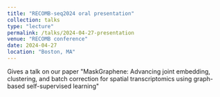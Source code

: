 ```yaml
---
title: "RECOMB-seq2024 oral presentation"
collection: talks
type: "lecture"
permalink: /talks/2024-04-27-presentation
venue: "RECOMB conference"
date: 2024-04-27
location: "Boston, MA"
---
```


Gives a talk on our paper "MaskGraphene: Advancing joint embedding, clustering, and batch correction for spatial transcriptomics using graph-based self-supervised learning"
